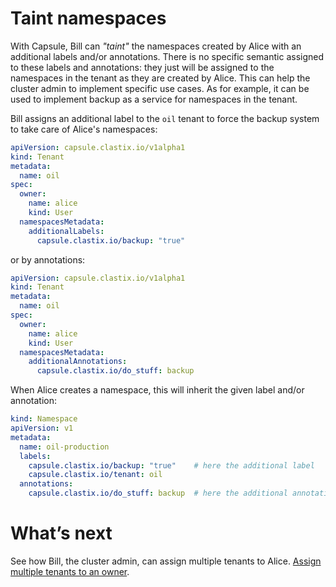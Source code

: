 # Taint namespaces
With Capsule, Bill can _"taint"_ the namespaces created by Alice with an additional labels and/or annotations. There is no specific semantic assigned to these labels and annotations: they just will be assigned to the namespaces in the tenant as they are created by Alice. This can help the cluster admin to implement specific use cases. As for example, it can be used to implement backup as a service for namespaces in the tenant.

Bill assigns an additional label to the `oil` tenant to force the backup system to take care of Alice's namespaces: 

```yaml
apiVersion: capsule.clastix.io/v1alpha1
kind: Tenant
metadata:
  name: oil
spec:
  owner:
    name: alice
    kind: User
  namespacesMetadata:
    additionalLabels:
      capsule.clastix.io/backup: "true"
```

or by annotations:

```yaml
apiVersion: capsule.clastix.io/v1alpha1
kind: Tenant
metadata:
  name: oil
spec:
  owner:
    name: alice
    kind: User
  namespacesMetadata:
    additionalAnnotations:
      capsule.clastix.io/do_stuff: backup
```

When Alice creates a namespace, this will inherit the given label and/or annotation:

```yaml
kind: Namespace
apiVersion: v1
metadata:
  name: oil-production
  labels:
    capsule.clastix.io/backup: "true"    # here the additional label
    capsule.clastix.io/tenant: oil
  annotations:
    capsule.clastix.io/do_stuff: backup  # here the additional annotation
```

# What’s next
See how Bill, the cluster admin, can assign multiple tenants to Alice. [Assign multiple tenants to an owner](./multiple-tenants.md).